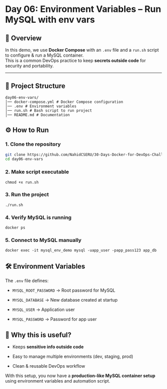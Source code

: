 # Day 06: Environment Variables – Run MySQL with env vars

## 📌 Overview
In this demo, we use **Docker Compose** with an `.env` file and a `run.sh` script to configure & run a MySQL container.  
This is a common DevOps practice to keep **secrets outside code** for security and portability.

---

## 📂 Project Structure
```
day06-env-vars/
│── docker-compose.yml # Docker Compose configuration
│── .env # Environment variables
│── run.sh # Bash script to run project
│── README.md # Documentation
```
## ⚙️ How to Run

### 1. Clone the repository
```bash
git clone https://github.com/NahidCSERU/30-Days-Docker-for-DevOps-Challenge.git
cd day06-env-vars
```
### 2. Make script executable
```
chmod +x run.sh
```
### 3. Run the project
```
./run.sh
```
### 4. Verify MySQL is running
```
docker ps
```
### 5. Connect to MySQL manually
```
docker exec -it mysql_env_demo mysql -uapp_user -papp_pass123 app_db
```
## 🛠️ Environment Variables

The `.env` file defines:

* `MYSQL_ROOT_PASSWORD` → Root password for MySQL

* `MYSQL_DATABASE` → New database created at startup

* `MYSQL_USER` → Application user

* `MYSQL_PASSWORD` → Password for app user

## 📖 Why this is useful?

* Keeps **sensitive info outside code**

* Easy to manage multiple environments (dev, staging, prod)

* Clean & reusable DevOps workflow

With this setup, you now have a **production-like MySQL container setup** using environment variables and automation script.